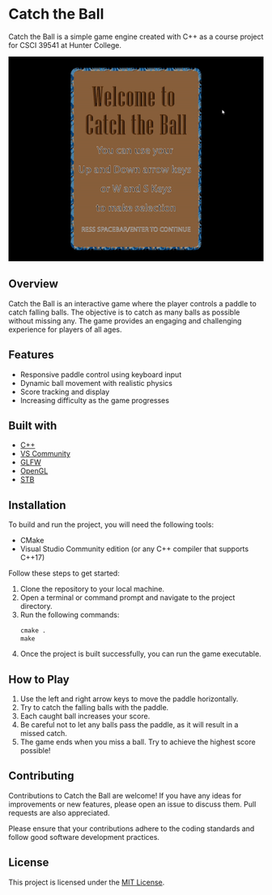 # Catch the Ball

Catch the Ball is a simple game engine created with C++ as a course project for CSCI 39541 at Hunter College.

![Demo](Demo.gif)

## Overview

Catch the Ball is an interactive game where the player controls a paddle to catch falling balls. The objective is to catch as many balls as possible without missing any. The game provides an engaging and challenging experience for players of all ages.

## Features

- Responsive paddle control using keyboard input
- Dynamic ball movement with realistic physics
- Score tracking and display
- Increasing difficulty as the game progresses

## Built with

- [C++](https://isocpp.org/)
- [VS Community](https://visualstudio.microsoft.com/vs/community/)
- [GLFW](https://www.glfw.org/)
- [OpenGL](https://www.opengl.org/)
- [STB](https://github.com/nothings/stb)

## Installation

To build and run the project, you will need the following tools:

- CMake
- Visual Studio Community edition (or any C++ compiler that supports C++17)

Follow these steps to get started:

1. Clone the repository to your local machine.
2. Open a terminal or command prompt and navigate to the project directory.
3. Run the following commands:
   ```
   cmake .
   make
   ```
4. Once the project is built successfully, you can run the game executable.

## How to Play

1. Use the left and right arrow keys to move the paddle horizontally.
2. Try to catch the falling balls with the paddle.
3. Each caught ball increases your score.
4. Be careful not to let any balls pass the paddle, as it will result in a missed catch.
5. The game ends when you miss a ball. Try to achieve the highest score possible!

## Contributing

Contributions to Catch the Ball are welcome! If you have any ideas for improvements or new features, please open an issue to discuss them. Pull requests are also appreciated.

Please ensure that your contributions adhere to the coding standards and follow good software development practices.

## License

This project is licensed under the [MIT License](https://choosealicense.com/licenses/mit/).
